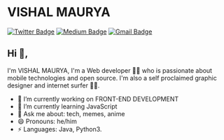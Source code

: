 # VISHAL MAURYA
[![Twitter Badge](https://img.shields.io/badge/-@VishalMaurya-1ca0f1?style=flat-square&labelColor=1ca0f1&logo=twitter&logoColor=white&link=https://twitter.com/v1shalm)](https://twitter.com/v1shalm) [![Medium Badge](https://img.shields.io/badge/-@Vishalmaurya-03a57a?style=flat-square&labelColor=000000&logo=Medium&link=https://medium.com/@mauryav518/)](https://medium.com/@mauryav518/)
[![Gmail Badge](https://img.shields.io/badge/-mauryav518@gmail.com-c14438?style=flat-square&logo=Gmail&logoColor=white&link=mailto:mauryav518@gmail.com)](mailto:mauryav518@gmail.com)

## Hi 👋, 
I'm VISHAL MAURYA, I'm a Web developer 👨‍💻 who is passionate about mobile technologies and open source. I'm also a self proclaimed graphic designer and internet surfer 
🏄‍♂️. 

- 🔭 I’m currently working on FRONT-END DEVELOPMENT
- 🌱 I’m currently learning JavaScript
- 💬 Ask me about: tech, memes, anime
- 😄 Pronouns: he/him
-  ⚡ Languages: Java, Python3.
